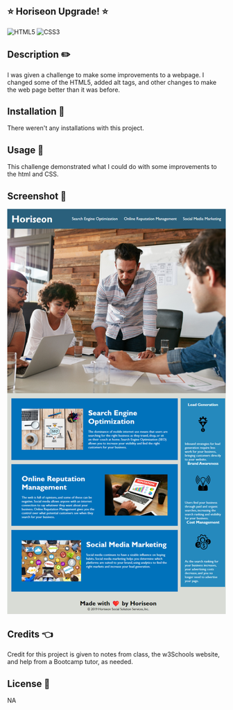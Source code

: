 ## ⭐ Horiseon Upgrade! ⭐

![HTML5](https://img.shields.io/badge/html5-%23E34F26.svg?style=for-the-badge&logo=html5&logoColor=white)
![CSS3](https://img.shields.io/badge/css3-%231572B6.svg?style=for-the-badge&logo=css3&logoColor=white)

## Description ✏️

I was given a challenge to make some improvements to a webpage. I changed some of the HTML5, added alt tags, and other changes to make the web page better than it was before.

## Installation 🔑

There weren't any installations with this project.

## Usage 🎯

This challenge demonstrated what I could do with some improvements to the html and CSS.

## Screenshot 🎯

![Screenshot](./assets/images/website-image.png)

## Credits 👈

Credit for this project is given to notes from class, the w3Schools website, and help from a Bootcamp tutor, as needed.

## License 📝

NA
